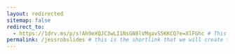 ```yaml
---
layout: redirected
sitemap: false
redirect_to:
  - https://1drv.ms/p/s!Ah9eXQJC3wLI1NsGN8lVMqavS5KKCQ?e=XlFGhc # This is where it will be redirected  - must be a complete url and a space after the -
permalink: /jessrobslides # this is the shortlink that we will create the / is required - MUST MATCH the name of the file amd a space after the :
---
```


